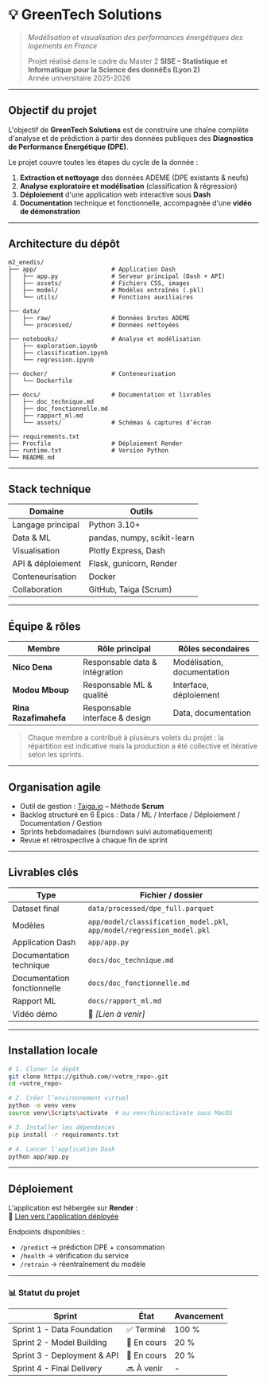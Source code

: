 # 💡 GreenTech Solutions

> _Modélisation et visualisation des performances énergétiques des logements en France_
>
> Projet réalisé dans le cadre du Master 2 **SISE – Statistique et Informatique pour la Science des donnéEs (Lyon 2)**  
> Année universitaire 2025-2026

---

## Objectif du projet

L'objectif de **GreenTech Solutions** est de construire une chaîne complète d'analyse et de prédiction à partir des données publiques des **Diagnostics de Performance Énergétique (DPE)**.

Le projet couvre toutes les étapes du cycle de la donnée :

1. **Extraction et nettoyage** des données ADEME (DPE existants & neufs)  
2. **Analyse exploratoire et modélisation** (classification & régression)  
3. **Déploiement** d'une application web interactive sous **Dash**  
4. **Documentation** technique et fonctionnelle, accompagnée d'une **vidéo de démonstration**

---

## Architecture du dépôt

```
m2_enedis/
├── app/                     # Application Dash
│   ├── app.py               # Serveur principal (Dash + API)
│   ├── assets/              # Fichiers CSS, images
│   ├── model/               # Modèles entraînés (.pkl)
│   └── utils/               # Fonctions auxiliaires
│
├── data/
│   ├── raw/                 # Données brutes ADEME
│   └── processed/           # Données nettoyées
│
├── notebooks/               # Analyse et modélisation
│   ├── exploration.ipynb
│   ├── classification.ipynb
│   └── regression.ipynb
│
├── docker/                  # Conteneurisation
│   └── Dockerfile
│
├── docs/                    # Documentation et livrables
│   ├── doc_technique.md
│   ├── doc_fonctionnelle.md
│   ├── rapport_ml.md
│   └── assets/              # Schémas & captures d’écran
│
├── requirements.txt
├── Procfile                 # Déploiement Render
├── runtime.txt              # Version Python
└── README.md
```

---

## Stack technique

| Domaine | Outils |
|----------|--------|
| Langage principal | Python 3.10+ |
| Data & ML | pandas, numpy, scikit-learn |
| Visualisation | Plotly Express, Dash |
| API & déploiement | Flask, gunicorn, Render |
| Conteneurisation | Docker |
| Collaboration | GitHub, Taiga (Scrum) |

---

## Équipe & rôles

| Membre | Rôle principal | Rôles secondaires |
|---------|----------------|-------------------|
| **Nico Dena** | Responsable data & intégration | Modélisation, documentation |
| **Modou Mboup** | Responsable ML & qualité | Interface, déploiement |
| **Rina Razafimahefa** | Responsable interface & design | Data, documentation |

> Chaque membre a contribué à plusieurs volets du projet : la répartition est indicative mais la production a été collective et itérative selon les sprints.

---

## Organisation agile

- Outil de gestion : [Taiga.io](https://tree.taiga.io/) – Méthode **Scrum**  
- Backlog structuré en 6 Épics : Data / ML / Interface / Déploiement / Documentation / Gestion  
- Sprints hebdomadaires (burndown suivi automatiquement)  
- Revue et rétrospective à chaque fin de sprint  

---

## Livrables clés

| Type | Fichier / dossier |
|-------|-------------------|
| Dataset final | `data/processed/dpe_full.parquet` |
| Modèles | `app/model/classification_model.pkl`, `app/model/regression_model.pkl` |
| Application Dash | `app/app.py` |
| Documentation technique | `docs/doc_technique.md` |
| Documentation fonctionnelle | `docs/doc_fonctionnelle.md` |
| Rapport ML | `docs/rapport_ml.md` |
| Vidéo démo | 🔗 _[Lien à venir]_ |

---

## Installation locale

```bash
# 1. Cloner le dépôt
git clone https://github.com/<votre_repo>.git
cd <votre_repo>

# 2. Créer l’environnement virtuel
python -m venv venv
source venv\Scripts\activate  # ou venv/bin/activate sous MacOS

# 3. Installer les dépendances
pip install -r requirements.txt

# 4. Lancer l'application Dash
python app/app.py
```

---

## Déploiement

L'application est hébergée sur **Render** :  
🔗 [Lien vers l'application déployée](https://...)  

Endpoints disponibles :
- `/predict` → prédiction DPE + consommation  
- `/health` → vérification du service  
- `/retrain` → réentraînement du modèle

---

### 📊 Statut du projet

| Sprint | État | Avancement |
|---------|------|-------------|
| Sprint 1 - Data Foundation | ✅ Terminé | 100 % |
| Sprint 2 - Model Building | 🔄 En cours | 20 % |
| Sprint 3 - Deployment & API | 🔄 En cours | 20 % |
| Sprint 4 - Final Delivery | 🔜 À venir | - |
